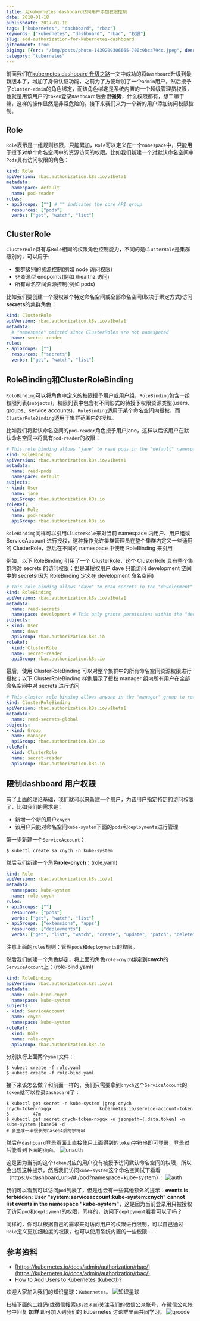 ```yaml
---
title: 为kubernetes dashboard访问用户添加权限控制
date: 2018-01-18
publishdate: 2017-01-18
tags: ["kubernetes", "dashboard", "rbac"]
keywords: ["kubernetes", "dashboard", "rbac", "权限"]
slug: add-authorization-for-kubernetes-dashboard
gitcomment: true
bigimg: [{src: "/img/posts/photo-1439209306665-700c9bca794c.jpeg", desc: "two boats"}]
category: "kubernetes"
---
```


前面我们在[kubernetes dashboard 升级之路](/post/update-kubernetes-dashboard-more-secure)一文中成功的将`Dashboard`升级到最新版本了，增加了身份认证功能，之前为了方便增加了一个`admin`用户，然后授予了`cluster-admin`的角色绑定，而该角色绑定是系统内置的一个超级管理员权限，也就是用该用户的`token`登录`Dashboard`后会很**强势**，什么权限都有，想干嘛干嘛，这样的操作显然是非常危险的。接下来我们来为一个新的用户添加访问权限控制。

<!--more-->

## Role
`Role`表示是一组规则权限，只能累加，`Role`可以定义在一个`namespace`中，只能用于授予对单个命名空间中的资源访问的权限。比如我们新建一个对默认命名空间中`Pods`具有访问权限的角色：
```yaml
kind: Role
apiVersion: rbac.authorization.k8s.io/v1beta1
metadata:
  namespace: default
  name: pod-reader
rules:
- apiGroups: [""] # "" indicates the core API group
  resources: ["pods"]
  verbs: ["get", "watch", "list"]
```

## ClusterRole
`ClusterRole`具有与`Role`相同的权限角色控制能力，不同的是`ClusterRole`是集群级别的，可以用于:

* 集群级别的资源控制(例如 node 访问权限)
* 非资源型 endpoints(例如 /healthz 访问)
* 所有命名空间资源控制(例如 pods)

比如我们要创建一个授权某个特定命名空间或全部命名空间(取决于绑定方式)访问**secrets**的集群角色：
```yaml
kind: ClusterRole
apiVersion: rbac.authorization.k8s.io/v1beta1
metadata:
  # "namespace" omitted since ClusterRoles are not namespaced
  name: secret-reader
rules:
- apiGroups: [""]
  resources: ["secrets"]
  verbs: ["get", "watch", "list"]
```

## RoleBinding和ClusterRoleBinding
`RoloBinding`可以将角色中定义的权限授予用户或用户组，`RoleBinding`包含一组权限列表(`subjects`)，权限列表中包含有不同形式的待授予权限资源类型(users、groups、service accounts)，`RoleBinding`适用于某个命名空间内授权，而 `ClusterRoleBinding`适用于集群范围内的授权。

比如我们将默认命名空间的`pod-reader`角色授予用户jane，这样以后该用户在默认命名空间中将具有`pod-reader`的权限：
```yaml
# This role binding allows "jane" to read pods in the "default" namespace.
kind: RoleBinding
apiVersion: rbac.authorization.k8s.io/v1beta1
metadata:
  name: read-pods
  namespace: default
subjects:
- kind: User
  name: jane
  apiGroup: rbac.authorization.k8s.io
roleRef:
  kind: Role
  name: pod-reader
  apiGroup: rbac.authorization.k8s.io
```

`RoleBinding`同样可以引用`ClusterRole`来对当前 namespace 内用户、用户组或 ServiceAccount 进行授权，这种操作允许集群管理员在整个集群内定义一些通用的 ClusterRole，然后在不同的 namespace 中使用 RoleBinding 来引用

例如，以下 RoleBinding 引用了一个 ClusterRole，这个 ClusterRole 具有整个集群内对 secrets 的访问权限；但是其授权用户 dave 只能访问 development 空间中的 secrets(因为 RoleBinding 定义在 development 命名空间)
```yaml
# This role binding allows "dave" to read secrets in the "development" namespace.
kind: RoleBinding
apiVersion: rbac.authorization.k8s.io/v1beta1
metadata:
  name: read-secrets
  namespace: development # This only grants permissions within the "development" namespace.
subjects:
- kind: User
  name: dave
  apiGroup: rbac.authorization.k8s.io
roleRef:
  kind: ClusterRole
  name: secret-reader
  apiGroup: rbac.authorization.k8s.io
```

最后，使用 ClusterRoleBinding 可以对整个集群中的所有命名空间资源权限进行授权；以下 ClusterRoleBinding 样例展示了授权 manager 组内所有用户在全部命名空间中对 secrets 进行访问
```yaml
# This cluster role binding allows anyone in the "manager" group to read secrets in any namespace.
kind: ClusterRoleBinding
apiVersion: rbac.authorization.k8s.io/v1beta1
metadata:
  name: read-secrets-global
subjects:
- kind: Group
  name: manager
  apiGroup: rbac.authorization.k8s.io
roleRef:
  kind: ClusterRole
  name: secret-reader
  apiGroup: rbac.authorization.k8s.io
```

## 限制dashboard 用户权限
有了上面的理论基础，我们就可以来新建一个用户，为该用户指定特定的访问权限了，比如我们的需求是：

* 新增一个新的用户`cnych`
* 该用户只能对命名空间`kube-system`下面的`pods`和`deployments`进行管理

第一步新建一个`ServiceAccount`：
```shell
$ kubectl create sa cnych -n kube-system
```

然后我们新建一个角色**role-cnych**：(role.yaml)
```yaml
kind: Role
apiVersion: rbac.authorization.k8s.io/v1
metadata:
  namespace: kube-system
  name: role-cnych
rules:
- apiGroups: [""]
  resources: ["pods"]
  verbs: ["get", "watch", "list"]
- apiGroups: ["extensions", "apps"]
  resources: ["deployments"]
  verbs: ["get", "list", "watch", "create", "update", "patch", "delete"]
```
注意上面的`rules`规则：管理`pods`和`deployments`的权限。

然后我们创建一个角色绑定，将上面的角色`role-cnych`绑定到**cnych**的`ServiceAccount`上：(role-bind.yaml)
```yaml
kind: RoleBinding
apiVersion: rbac.authorization.k8s.io/v1
metadata:
  name: role-bind-cnych
  namespace: kube-system
subjects:
- kind: ServiceAccount
  name: cnych
  namespace: kube-system
roleRef:
  kind: Role
  name: role-cnych
  apiGroup: rbac.authorization.k8s.io
```

分别执行上面两个`yaml`文件：
```shell
$ kubect create -f role.yaml
$ kubect create -f role-bind.yaml
```

接下来该怎么做？和前面一样的，我们只需要拿到`cnych`这个`ServiceAccount`的`token`就可以登录`Dashboard`了：
```shell
$ kubectl get secret -n kube-system |grep cnych
cnych-token-nxgqx                  kubernetes.io/service-account-token   3         47m
$ kubectl get secret cnych-token-nxgqx -o jsonpath={.data.token} -n kube-system |base64 -d
# 会生成一串很长的base64后的字符串
```

然后在`dashboard`登录页面上直接使用上面得到的`token`字符串即可登录，登录过后能看到下面的页面。
![unauth](/img/posts/WX20171113-112007.png)

这是因为当前的这个`token`对应的用户没有被授予访问默认命名空间的权限，所以会出现这种提示，然后我们访问`kube-system`这个命名空间试下看看（https://<dashboard_url>/#!/pod?namespace=kube-system）：
![auth](/img/posts/WX20180118-150156.png)

我们可以看到可以访问`pod`列表了，但是也会有一些其他额外的提示：**events is forbidden: User "system:serviceaccount:kube-system:cnych" cannot list events in the namespace "kube-system"**，这是因为当前登录用只被授权了访问`pod`和`deployment`的权限，同样的，访问下`deployment`看看可以了吗？

同样的，你可以根据自己的需求来对访问用户的权限进行限制，可以自己通过`Role`定义更加细粒度的权限，也可以使用系统内置的一些权限......

## 参考资料

* [https://kubernetes.io/docs/admin/authorization/rbac/](https://kubernetes.io/docs/admin/authorization/rbac/)
* [How to Add Users to Kubernetes (kubectl)?](https://stackoverflow.com/questions/42170380/how-to-add-users-to-kubernetes-kubectl)

欢迎大家加入我们的知识星球：`Kubernetes`。
![知识星球](/img/xq.png)

扫描下面的二维码(或微信搜索`k8s技术圈`)关注我们的微信公众帐号，在微信公众帐号中回复 **加群** 即可加入到我们的 kubernetes 讨论群里面共同学习。
![qrcode](/img/posts/qrcode_for_gh_d6dd87b6ceb4_430.jpg)



